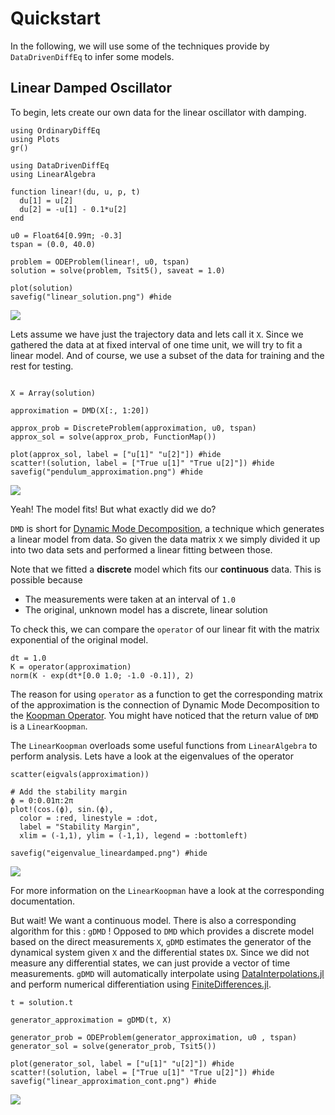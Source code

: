# Quickstart

In the following, we will use some of the techniques provide by `DataDrivenDiffEq` to infer some models.

## Linear Damped Oscillator

To begin, lets create our own data for the linear oscillator with damping.


```@example 1
using OrdinaryDiffEq
using Plots
gr()

using DataDrivenDiffEq
using LinearAlgebra

function linear!(du, u, p, t)
  du[1] = u[2]
  du[2] = -u[1] - 0.1*u[2]
end

u0 = Float64[0.99π; -0.3]
tspan = (0.0, 40.0)

problem = ODEProblem(linear!, u0, tspan)
solution = solve(problem, Tsit5(), saveat = 1.0)

plot(solution)
savefig("linear_solution.png") #hide
```
![](linear_solution.png)

Lets assume we have just the trajectory data and lets call it `X`.
Since we gathered the data at at fixed interval of one time unit, we will try to fit
a linear model. And of course, we use a subset of the data for training and the rest for
testing.

```@example 1

X = Array(solution)

approximation = DMD(X[:, 1:20])

approx_prob = DiscreteProblem(approximation, u0, tspan)
approx_sol = solve(approx_prob, FunctionMap())

plot(approx_sol, label = ["u[1]" "u[2]"]) #hide
scatter!(solution, label = ["True u[1]" "True u[2]"]) #hide
savefig("pendulum_approximation.png") #hide
```
![](pendulum_approximation.png)

Yeah! The model fits! But what exactly did we do?

`DMD` is short for [Dynamic Mode Decomposition](), a technique which generates a linear model from data. So given the data matrix `X` we simply divided it up into two data sets and performed a linear fitting between those.

Note that we fitted a **discrete** model which fits our **continuous** data. This is possible because

+ The measurements were taken at an interval of `1.0`
+ The original, unknown model has a discrete, linear solution

To check this, we can compare the `operator` of our linear fit with the matrix exponential of the original model.

```@example 1
dt = 1.0
K = operator(approximation)
norm(K - exp(dt*[0.0 1.0; -1.0 -0.1]), 2)
```

The reason for using `operator` as a function to get the corresponding matrix of the approximation is the connection of Dynamic Mode Decomposition to the [Koopman Operator](). You might have noticed that the return value of `DMD` is a `LinearKoopman`.

The `LinearKoopman` overloads some useful functions from `LinearAlgebra` to perform analysis. Lets have a look at the eigenvalues of the operator

```@example 1
scatter(eigvals(approximation))

# Add the stability margin
ϕ = 0:0.01π:2π
plot!(cos.(ϕ), sin.(ϕ),
  color = :red, linestyle = :dot,
  label = "Stability Margin",
  xlim = (-1,1), ylim = (-1,1), legend = :bottomleft)

savefig("eigenvalue_lineardamped.png") #hide
```
![](eigenvalue_lineardamped.png)

For more information on the `LinearKoopman` have a look at the corresponding documentation.

But wait! We want a continuous model. There is also a corresponding algorithm for this : `gDMD` !
Opposed to `DMD` which provides a discrete model based on the direct measurements `X`, `gDMD` estimates the generator of the dynamical system given `X` and the differential states `DX`. Since we did not measure any differential states, we can just provide a vector of time measurements. `gDMD` will automatically interpolate using [DataInterpolations.jl](https://github.com/PumasAI/DataInterpolations.jl) and perform numerical differentiation using [FiniteDifferences.jl](https://github.com/JuliaDiff/FiniteDifferences.jl).

```@example 1
t = solution.t

generator_approximation = gDMD(t, X)

generator_prob = ODEProblem(generator_approximation, u0 , tspan)
generator_sol = solve(generator_prob, Tsit5())

plot(generator_sol, label = ["u[1]" "u[2]"]) #hide
scatter!(solution, label = ["True u[1]" "True u[2]"]) #hide
savefig("linear_approximation_cont.png") #hide
```
![](linear_approximation_cont.png)
